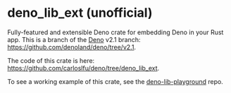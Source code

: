 # deno_lib_ext (unofficial)

Fully-featured and extensible Deno crate for embedding Deno in your Rust app. This is a branch of the [Deno](https://github.com/denoland/deno) v2.1 branch: https://github.com/denoland/deno/tree/v2.1.

The code of this crate is here: https://github.com/carloslfu/deno/tree/deno_lib_ext.

To see a working example of this crate, see the [deno-lib-playground](https://github.com/carloslfu/deno-lib-playground) repo.
